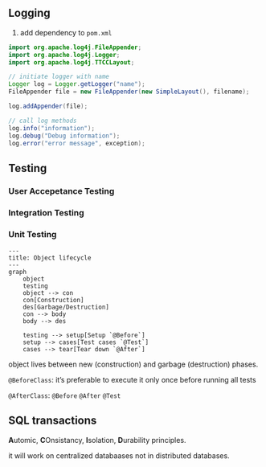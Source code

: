## Logging

1. add dependency to `pom.xml`

```java
import org.apache.log4j.FileAppender;
import org.apache.log4j.Logger;
import org.apache.log4j.TTCCLayout;

// initiate logger with name
Logger log = Logger.getLogger("name");
FileAppender file = new FileAppender(new SimpleLayout(), filename);

log.addAppender(file);

// call log methods
log.info("information");
log.debug("Debug information");
log.error("error message", exception);
```

## Testing

### User Accepetance Testing
### Integration Testing

### Unit Testing

```mermaid
---
title: Object lifecycle
---
graph
    object
    testing
    object --> con
    con[Construction]
    des[Garbage/Destruction]
    con --> body
    body --> des

    testing --> setup[Setup `@Before`]
    setup --> cases[Test cases `@Test`]
    cases --> tear[Tear down `@After`]

```
object lives between new (construction) and garbage (destruction) phases.

`@BeforeClass`: it’s preferable to execute it only once before running all tests

`@AfterClass`: 
`@Before`
`@After`
`@Test`

## SQL transactions

**A**utomic, **C**Onsistancy, **I**solation, **D**urability principles.

it will work on centralized databaases not in distributed databases.
